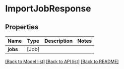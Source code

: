 # ImportJobResponse

## Properties

Name | Type | Description | Notes
------------ | ------------- | ------------- | -------------
**jobs** | [Job] |  | 

[[Back to Model list]](../#documentation-for-models) [[Back to API list]](../#documentation-for-api-endpoints) [[Back to README]](../)


